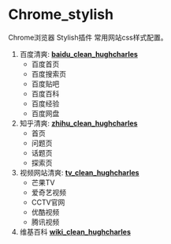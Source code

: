 # Chrome_stylish
Chrome浏览器 Stylish插件 常用网站css样式配置。
 
 1. 百度清爽:
**[baidu_clean_hughcharles](https://userstyles.org/styles/149914/baidu-clean-hughcharles)**
 	- 百度首页
 	- 百度搜索页
 	- 百度贴吧
    - 百度百科
    - 百度经验
    - 百度网盘
 2. 知乎清爽:
 **[zhihu_clean_hughcharles](https://userstyles.org/styles/149915/zhihu-clean-hughcharles)**
 	- 首页
 	- 问题页
 	- 话题页
 	- 探索页
 3. 视频网站清爽:
 **[tv_clean_hughcharles](https://userstyles.org/styles/149789/tv-clean-hughcharles)**
 	- 芒果TV
 	- 爱奇艺视频
    - CCTV官网
    - 优酷视频
    - 腾讯视频
 4. 维基百科
 **[wiki_clean_hughcharles](https://userstyles.org/styles/153609/wikipedia-clean-hughcharles)**





